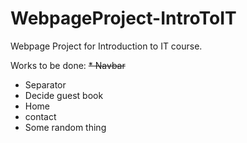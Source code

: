 # WebpageProject-IntroToIT
Webpage Project for Introduction to IT course.


Works to be done:
<s> * Navbar </s>
* Separator
* Decide guest book
* Home
* contact
* Some random thing
